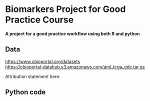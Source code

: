 # Biomarkers Project for Good Practice Course
**A project for a good practice workflow using both R and python**  


## Data
https://www.cbioportal.org/datasets  
https://cbioportal-datahub.s3.amazonaws.com/aml_tcga_gdc.tar.gz  

Attribution statement here: 

## Python code


